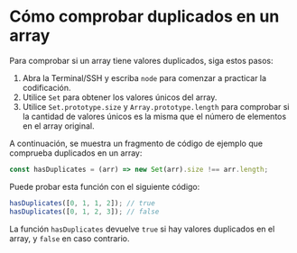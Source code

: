 # Cómo comprobar duplicados en un array

Para comprobar si un array tiene valores duplicados, siga estos pasos:

1. Abra la Terminal/SSH y escriba `node` para comenzar a practicar la codificación.
2. Utilice `Set` para obtener los valores únicos del array.
3. Utilice `Set.prototype.size` y `Array.prototype.length` para comprobar si la cantidad de valores únicos es la misma que el número de elementos en el array original.

A continuación, se muestra un fragmento de código de ejemplo que comprueba duplicados en un array:

```js
const hasDuplicates = (arr) => new Set(arr).size !== arr.length;
```

Puede probar esta función con el siguiente código:

```js
hasDuplicates([0, 1, 1, 2]); // true
hasDuplicates([0, 1, 2, 3]); // false
```

La función `hasDuplicates` devuelve `true` si hay valores duplicados en el array, y `false` en caso contrario.
